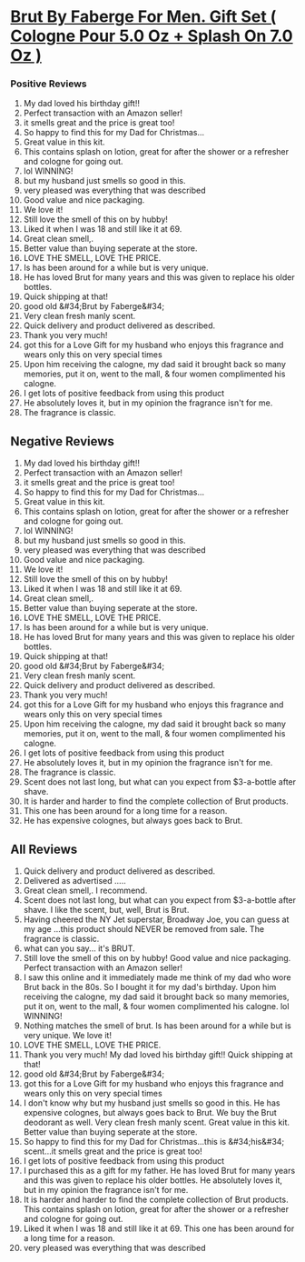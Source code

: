 # [Brut By Faberge For Men. Gift Set ( Cologne Pour 5.0 Oz + Splash On 7.0 Oz )](https://products.checkmycream.com/products/Brut-By-Faberge-For-Men.-Gift-Set-(-Cologne-Pour-5.0-Oz-+-Splash-On-7.0-Oz-).html)

### Positive Reviews

<ol>
      <li>My dad loved his birthday gift!!</li>
      <li>Perfect transaction with an Amazon seller!</li>
      <li>it smells great and the price is great too!</li>
      <li>So happy to find this for my Dad for Christmas...</li>
      <li>Great value in this kit.</li>
      <li>This contains splash on lotion, great for after the shower or a refresher and cologne for going out.</li>
      <li>lol WINNING!</li>
      <li>but my husband just smells so good in this.</li>
      <li>very pleased was everything that was described</li>
      <li>Good value and nice packaging.  </li>
      <li>We love it!</li>
      <li>Still love the smell of this on by hubby!</li>
      <li>Liked it when I was 18 and still like it at 69.  </li>
      <li>Great clean smell,.</li>
      <li>Better value than buying seperate at the store.</li>
      <li>LOVE THE SMELL, LOVE THE PRICE.</li>
      <li>Is has been around for a while but is very unique.</li>
      <li>He has loved Brut for many years and this was given to replace his older bottles.</li>
      <li>Quick shipping at that!</li>
      <li>good old &amp;#34;Brut by Faberge&amp;#34;</li>
      <li>Very clean fresh manly scent.</li>
      <li>Quick delivery and product delivered as described.</li>
      <li>Thank you very much!</li>
      <li>got this for a Love Gift for my husband who enjoys this fragrance and wears only this on very special times</li>
      <li>Upon him receiving the calogne, my dad said it brought back so many memories, put it on, went to the mall, &amp; four women complimented his calogne.</li>
      <li>I get lots of positive feedback from using this product</li>
      <li>He absolutely loves it, but in my opinion the fragrance isn&#x27;t for me.</li>
      <li>The fragrance is classic.</li>
</ol>


<h2>Negative Reviews</h2>
<ol>
<li> My dad loved his birthday gift!!</li>
<li> Perfect transaction with an Amazon seller!</li>
<li> it smells great and the price is great too!</li>
<li> So happy to find this for my Dad for Christmas...</li>
<li> Great value in this kit.</li>
<li> This contains splash on lotion, great for after the shower or a refresher and cologne for going out.</li>
<li> lol WINNING!</li>
<li> but my husband just smells so good in this.</li>
<li> very pleased was everything that was described</li>
<li> Good value and nice packaging.  </li>
<li> We love it!</li>
<li> Still love the smell of this on by hubby!</li>
<li> Liked it when I was 18 and still like it at 69.  </li>
<li> Great clean smell,.</li>
<li> Better value than buying seperate at the store.</li>
<li> LOVE THE SMELL, LOVE THE PRICE.</li>
<li> Is has been around for a while but is very unique.</li>
<li> He has loved Brut for many years and this was given to replace his older bottles.</li>
<li> Quick shipping at that!</li>
<li> good old &amp;#34;Brut by Faberge&amp;#34;</li>
<li> Very clean fresh manly scent.</li>
<li> Quick delivery and product delivered as described.</li>
<li> Thank you very much!</li>
<li> got this for a Love Gift for my husband who enjoys this fragrance and wears only this on very special times</li>
<li> Upon him receiving the calogne, my dad said it brought back so many memories, put it on, went to the mall, &amp; four women complimented his calogne.</li>
<li> I get lots of positive feedback from using this product</li>
<li> He absolutely loves it, but in my opinion the fragrance isn&#x27;t for me.</li>
<li> The fragrance is classic.</li>
<li> Scent does not last long, but what can you expect from $3-a-bottle after shave.  </li>
<li> It is harder and harder to find the complete collection of Brut products.</li>
<li> This one has been around for a long time for a reason.</li>
<li> He has expensive colognes, but always goes back to Brut.</li>
</ol>

<h2>All Reviews</h2>

<ol>
    <li> Quick delivery and product delivered as described.</li>
    <li> Delivered as advertised .....</li>
    <li> Great clean smell,. I  recommend.</li>
    <li> Scent does not last long, but what can you expect from $3-a-bottle after shave.  I like the scent, but, well, Brut is Brut.</li>
    <li> Having cheered the NY Jet superstar, Broadway Joe, you can guess at my age ...this product should NEVER be removed from sale. The fragrance is classic.</li>
    <li> what can you say...  it&#x27;s BRUT.</li>
    <li> Still love the smell of this on by hubby! Good value and nice packaging.  Perfect transaction with an Amazon seller!</li>
    <li> I saw this online and it immediately made me think of my dad who wore Brut back in the 80s. So I bought it for my dad&#x27;s birthday. Upon him receiving the calogne, my dad said it brought back so many memories, put it on, went to the mall, &amp; four women complimented his calogne. lol WINNING!</li>
    <li> Nothing matches the smell of brut. Is has been around for a while but is very unique. We love it!</li>
    <li> LOVE THE SMELL, LOVE THE PRICE.</li>
    <li> Thank you very much! My dad loved his birthday gift!! Quick shipping at that!</li>
    <li> good old &amp;#34;Brut by Faberge&amp;#34;</li>
    <li> got this for a Love Gift for my husband who enjoys this fragrance and wears only this on very special times</li>
    <li> I don&#x27;t know why but my husband just smells so good in this. He has expensive colognes, but always goes back to Brut. We buy the Brut deodorant as well. Very clean fresh manly scent. Great value in this kit. Better value than buying seperate at the store.</li>
    <li> So happy to find this for my Dad for Christmas...this is &amp;#34;his&amp;#34; scent...it smells great and the price is great too!</li>
    <li> I get lots of positive feedback from using this product</li>
    <li> I purchased this as a gift for my father. He has loved Brut for many years and this was given to replace his older bottles. He absolutely loves it, but in my opinion the fragrance isn&#x27;t for me.</li>
    <li> It is harder and harder to find the complete collection of Brut products. This contains splash on lotion, great for after the shower or a refresher and cologne for going out.</li>
    <li> Liked it when I was 18 and still like it at 69.  This one has been around for a long time for a reason.</li>
    <li> very pleased was everything that was described</li>
</ol>




